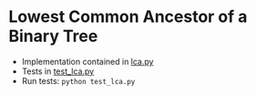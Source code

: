 # Lowest Common Ancestor of a Binary Tree

+   Implementation contained in [lca.py](https://github.com/rvailnaveed/SWENG/blob/master/lca/my_lca/lca.py)
+   Tests in [test_lca.py](https://github.com/rvailnaveed/SWENG/blob/master/lca/test_lca.py)
+   Run tests: `python test_lca.py`
